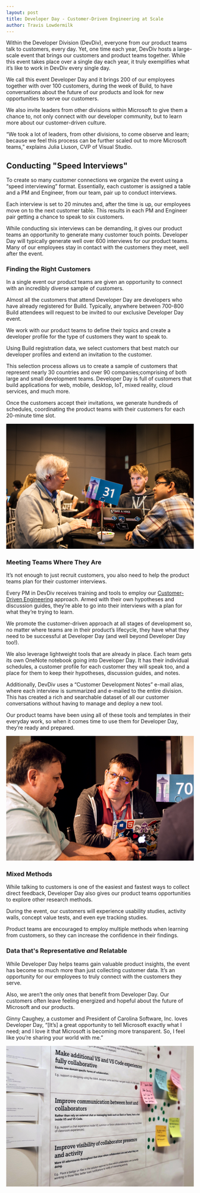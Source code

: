 ```yaml
---
layout: post
title: Developer Day - Customer-Driven Engineering at Scale
author: Travis Lowdermilk
---
```


Within the Developer Division (DevDiv), everyone from our product teams talk to customers, every day. Yet, one time each year, DevDiv hosts a large-scale event that brings our customers and product teams together. While this event takes place over a single day each year, it truly exemplifies what it’s like to work in DevDiv every single day.

We call this event Developer Day and it brings 200 of our employees together with over 100 customers, during the week of Build, to have conversations about the future of our products and look for new opportunities to serve our customers.

We also invite leaders from other divisions within Microsoft to give them a chance to, not only connect with our developer community, but to learn more about our customer-driven culture.

“We took a lot of leaders, from other divisions, to come observe and learn; because we feel this process can be further scaled out to more Microsoft teams,” explains Julia Liuson, CVP of Visual Studio.

## Conducting "Speed Interviews"
To create so many customer connections we organize the event using a “speed interviewing” format. Essentially, each customer is assigned a table and a PM and Engineer, from our team, pair up to conduct interviews.
 
Each interview is set to 20 minutes and, after the time is up, our employees move on to the next customer table. This results in each PM and Engineer pair getting a chance to speak to six customers.

While conducting six interviews can be demanding, it gives our product teams an opportunity to generate many customer touch points. Developer Day will typically generate well over 600 interviews for our product teams. Many of our employees stay in contact with the customers they meet, well after the event.

### Finding the Right Customers
In a single event our product teams are given an opportunity to connect with an incredibly diverse sample of customers.

Almost all the customers that attend Developer Day are developers who have already registered for Build. Typically, anywhere between 700-800 Build attendees will request to be invited to our exclusive Developer Day event.

We work with our product teams to define their topics and create a developer profile for the type of customers they want to speak to.

Using Build registration data, we select customers that best match our developer profiles and extend an invitation to the customer.

This selection process allows us to create a sample of customers that represent nearly 30 countries and over 90 companies;comprising of both large and small development teams. Developer Day is full of customers that build applications for web, mobile, desktop, IoT, mixed reality, cloud services, and much more.

Once the customers accept their invitations, we generate hundreds of schedules, coordinating the product teams with their customers for each 20-minute time slot.

![Older gentleman speaking to the DevDiv product team](/images/Developer-Day/01.jpg) 

### Meeting Teams Where They Are
It’s not enough to just recruit customers, you also need to help the product teams plan for their customer interviews.
 
Every PM in DevDiv receives training and tools to employ our [Customer-Driven Engineering](/CustomerDrivenEngineering/ "Customer-Driven Engineering") approach. Armed with their own hypotheses and discussion guides, they’re able to go into their interviews with a plan for what they’re trying to learn.  

We promote the customer-driven approach at all stages of development so, no matter where teams are in their product’s lifecycle, they have what they need to be successful at Developer Day (and well beyond Developer Day too!).

We also leverage lightweight tools that are already in place. Each team gets its own OneNote notebook going into Developer Day. It has their individual schedules, a customer profile for each customer they will speak too, and a place for them to keep their hypotheses, discussion guides, and notes.

Additionally, DevDiv uses a “Customer Development Notes” e-mail alias, where each interview is summarized and e-mailed to the entire division. This has created a rich and searchable dataset of all our customer conversations without having to manage and deploy a new tool.

Our product teams have been using all of these tools and templates in their everyday work, so when it comes time to use them for Developer Day, they’re ready and prepared.

![Older gentleman speaking to the DevDiv product team](/images/Developer-Day/02.jpg)

### Mixed Methods
While talking to customers is one of the easiest and fastest ways to collect direct feedback, Developer Day also gives our product teams opportunities to explore other research methods.

During the event, our customers will experience usability studies, activity walls, concept value tests, and even eye tracking studies.

Product teams are encouraged to employ multiple methods when learning from customers, so they can increase the confidence in their findings.

### Data that's Representative <i>and</i> Relatable
While Developer Day helps teams gain valuable product insights, the event has become so much more than just collecting customer data. It’s an opportunity for our employees to truly connect with the customers they serve.

Also, we aren’t the only ones that benefit from Developer Day. Our customers often leave feeling energized and hopeful about the future of Microsoft and our products.

Ginny Caughey, a customer and President of Carolina Software, Inc. loves Developer Day, “[It’s] a great opportunity to tell Microsoft exactly what I need; and I love it that Microsoft is becoming more transparent. So, I feel like you’re sharing your world with me.”

![Older gentleman speaking to the DevDiv product team](/images/Developer-Day/03.jpg)
